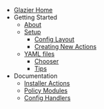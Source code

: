 *   [Glazier Home](../../README.md)
*   Getting Started
    *   [About](about.md)
    *   [Setup](setup.md)
        *   [Config Layout](config_layout.md)
        *   [Creating New Actions](new_actions.md)
    *   [YAML files](../yaml/index.md)
        *   [Chooser](../yaml/chooser_ui.md)
        *   [Tips](../yaml/tips.md)
*   Documentation
    *   [Installer Actions](../../lib/actions/README.md)
    *   [Policy Modules](../../lib/policies/README.md)
    *   [Config Handlers](config_handlers.md)
